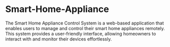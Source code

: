 # Smart-Home-Appliance
The Smart Home Appliance Control System is a web-based application that enables users to manage and control their smart home appliances remotely. This system provides a user-friendly interface, allowing homeowners to interact with and monitor their devices effortlessly. 
